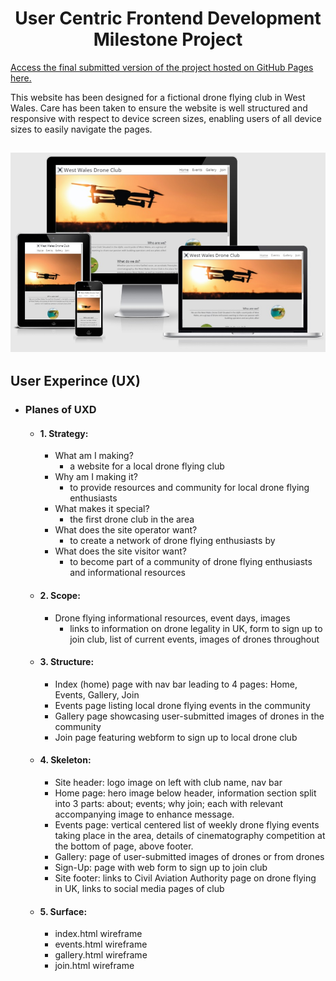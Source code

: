 <h1 align="center"> User Centric Frontend Development Milestone Project </h1>

[Access the final submitted version of the project hosted on GitHub Pages here.](https://j-white94.github.io/User-Centric-Frontend-Development-Milestone-Project/index.html)

This website has been designed for a fictional drone flying club in West Wales. Care has been taken to ensure the website is well structured and responsive with respect to device screen sizes, enabling users of all device sizes to easily navigate the pages.

<h2 align="center"><img src="assets/images/readme-amiresponsive.jpg"></h2>

## User Experince (UX)

- ### Planes of UXD

    - #### 1. Strategy:

        - What am I making?
            - a website for a local drone flying club
        - Why am I making it?
            - to provide resources and community for local drone flying enthusiasts
        - What makes it special?
            - the first drone club in the area
        - What does the site operator want?
            - to create a network of drone flying enthusiasts by
        - What does the site visitor want?
            - to become part of a community of drone flying enthusiasts and informational resources


    - #### 2. Scope:

        - Drone flying informational resources, event days, images
            - links to information on drone legality in UK, form to sign up to join club, list of current events, images of drones throughout


    - #### 3. Structure:

        - Index (home) page with nav bar leading to 4 pages: Home, Events, Gallery, Join
        - Events page listing local drone flying events in the community
        - Gallery page showcasing user-submitted images of drones in the community
        - Join page featuring webform to sign up to local drone club


    - #### 4. Skeleton:

        - Site header: logo image on left with club name, nav bar
        - Home page: hero image below header, information section split into 3 parts: about; events; why join; each with relevant accompanying image to enhance message.
        - Events page: vertical centered list of weekly drone flying events taking place in the area, details of cinematography competition at the bottom of page, above footer.
        - Gallery: page of user-submitted images of drones or from drones
        - Sign-Up: page with web form to sign up to join club
        - Site footer:	links to Civil Aviation Authority page on drone flying in UK, links to social media pages of club

    - #### 5. Surface:
        - index.html wireframe
        - events.html wireframe
        - gallery.html wireframe
        - join.html wireframe